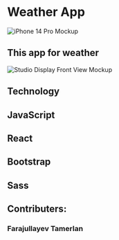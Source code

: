 # Weather App
![iPhone 14 Pro Mockup](https://github.com/tamerlan12312/FinalWeatherApp/assets/112616731/a7fc8e58-4eb5-4d29-84e3-6f924612a861) 
## This app for weather 
![Studio Display Front View Mockup](https://github.com/tamerlan12312/FinalWeatherApp/assets/112616731/559aebca-7683-402a-87e9-29ae0c37c25e)

## Technology
## **JavaScript**
## **React** 
## **Bootstrap**
## **Sass**

## Contributers: 
### Farajullayev Tamerlan
